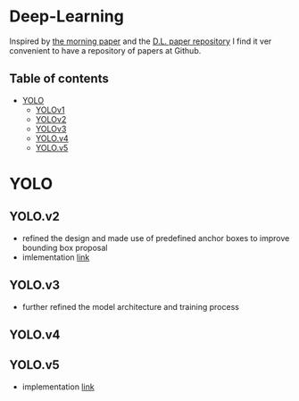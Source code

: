 <h1> Deep-Learning </h1>

Inspired by [the morning paper](https://blog.acolyer.org/about/) and the [D.L. paper repository]() I find it ver convenient to have a repository of papers at Github.

<h2>Table of contents</h2>

<!--ts-->
  * [YOLO](#YOLO)
    * [YOLOv1](##YOLO.v2)
    * [YOLOv2](#YOLO.v2)
    * [YOLOv3](#YOLO.v3)
    * [YOLO.v4](#YOLO.v4)
    * [YOLO.v5](#YOLO.v5)
<!--te-->


# YOLO
## YOLO.v2

-  refined the design and made use of predefined anchor boxes to improve bounding box proposal
- imlementation [link](https://github.com/allanzelener/YAD2K)
## YOLO.v3
- further refined the model architecture and training process

## YOLO.v4

## YOLO.v5

- implementation [link](https://github.com/ultralytics/yolov5)
